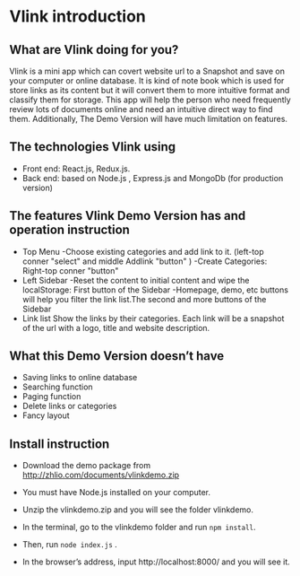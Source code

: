 # Vlink introduction
## What are Vlink doing for you?
Vlink is a mini app which can covert website url to a Snapshot and save on your computer or online database. It is kind of note book which is used for store links as its content but it will convert them to more intuitive format and classify them for storage. This app will help the person who need frequently review lots of  documents online and need an intuitive direct way to find them. Additionally, The Demo Version will have much limitation on features.


## The technologies Vlink using
* Front end: React.js, Redux.js.
* Back end: based on Node.js , Express.js and MongoDb (for production version)

## The features Vlink Demo Version has and operation instruction
* Top Menu
-Choose existing categories and add link to it. (left-top conner  "select" and middle Addlink "button" )
-Create Categories: Right-top conner "button"
* Left Sidebar
-Reset the content to initial content and wipe the localStorage: First button of the Sidebar
-Homepage, demo, etc buttons will help you filter the link list.The second and more buttons of the Sidebar
* Link list
Show the links by their categories. Each link will be a snapshot of the url with a logo, title and website description.

## What this Demo Version doesn’t have
* Saving links to online database
* Searching function
* Paging function
* Delete links or categories
* Fancy layout

## Install instruction
* Download the demo package from http://zhlio.com/documents/vlinkdemo.zip

* You must have Node.js installed on your computer.

* Unzip the vlinkdemo.zip and you will see the folder vlinkdemo.

* In the terminal, go to the vlinkdemo folder and run `npm install`.

* Then, run `node index.js` .

* In the browser’s address, input http://localhost:8000/ and you will see it.
